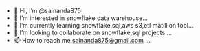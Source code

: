 - 👋 Hi, I’m @sainanda875
- 👀 I’m interested in snowflake data warehouse...
- 🌱 I’m currently learning snowflake,sql,aws s3,etl matillion tool...
- 💞️ I’m looking to collaborate on snowflake,sql projects ...
- 📫 How to reach me sainanda875@gmail.com ...

<!---
sainanda875/sainanda875 is a ✨ special ✨ repository because its `README.md` (this file) appears on your GitHub profile.
You can click the Preview link to take a look at your changes.
--->
